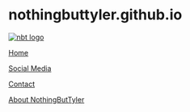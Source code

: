 # nothingbuttyler.github.io
<head>
  <title>Home | NothingButTyler.github.io</title>
</head>
		<div class="topnav">
  <a class="active" href="/" title="NothingButTyler.github.io Homepage"><image src="https://lh6.googleusercontent.com/WFSjLOSZ-eyB_q8iFsBdI9i6Zcb4bNMZucQHCbWrynPJ_d_pyvzDoFd5mIpbfS7HJLhfHTsIR2XFHSYX_VaUASP7vnpb8JgBztg3Z3J8YWykS2jlYDzxBi0pPH_mid-oiw=w1280" title="nbt logo" alt="nbt logo"></a>
    
  <a class="" href="/" title="NothingButTyler.github.io">Home</a>
    
  <a class="active" href="/redirectorapps/" title="Social Media that NothingButTyler has right now.">Social Media</a>
    
  <a href="/contactus/" title="Contact Us ONLY for certain questions or comments. NO ASKING FOR ROBUX OR ANY OTHER INNAPROPERATE THINGS. Thank you.">Contact</a>
    
  <a href="/about/" title="See what's about NothingButTyler. Personal stuff about NothingButTyler is not available on this page or any other page.">About NothingButTyler</a>
</div>
